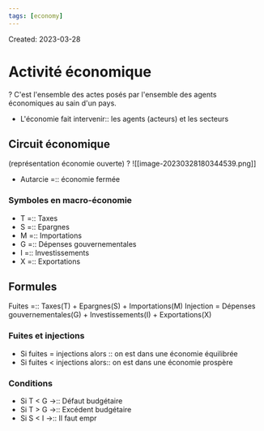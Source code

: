 ```yaml
---
tags: [economy] 
---
```

Created: 2023-03-28

# Activité économique
?
C'est l'ensemble des actes posés par l'ensemble des agents économiques au sain d'un pays.

- L'économie fait intervenir:: les agents (acteurs) et les secteurs

## Circuit économique
(représentation économie ouverte)
?
![[image-20230328180344539.png]]

- Autarcie =:: économie fermée

### Symboles en macro-économie
- T =:: Taxes
- S =:: Epargnes
- M =:: Importations
- G =:: Dépenses gouvernementales
- I =:: Investissements
- X =:: Exportations

## Formules
Fuites =:: Taxes(T) + Epargnes(S) + Importations(M)
Injection = Dépenses gouvernementales(G) + Investissements(I) + Exportations(X)

### Fuites et injections
- Si fuites = injections alors :: on est dans une économie équilibrée
- Si fuites < injections alors:: on est dans une économie prospère

### Conditions
- Si T < G $\rightarrow$:: Défaut budgétaire
- Si T > G $\rightarrow$:: Excédent budgétaire
- Si S < I $\rightarrow$:: Il faut empr

